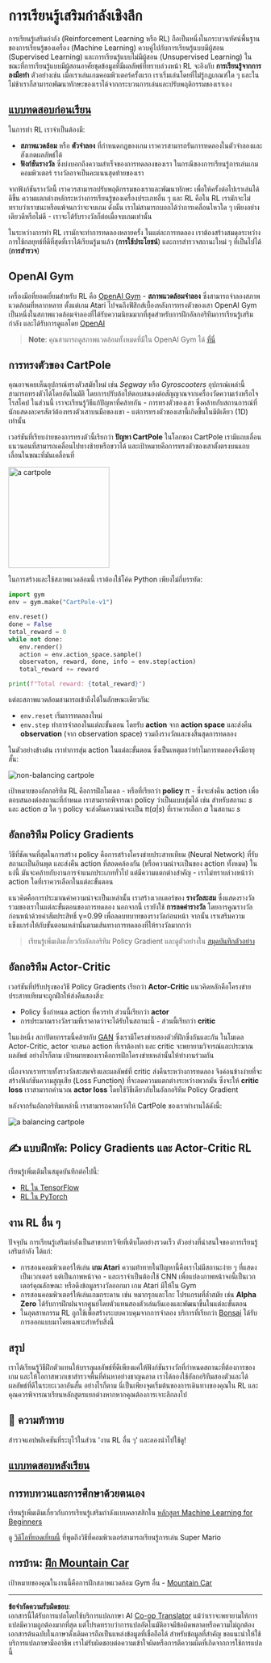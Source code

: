 <!--
CO_OP_TRANSLATOR_METADATA:
{
  "original_hash": "dbacf9b1915612981d76059678e563e5",
  "translation_date": "2025-08-29T08:41:05+00:00",
  "source_file": "lessons/6-Other/22-DeepRL/README.md",
  "language_code": "th"
}
-->
# การเรียนรู้เสริมกำลังเชิงลึก

การเรียนรู้เสริมกำลัง (Reinforcement Learning หรือ RL) ถือเป็นหนึ่งในกระบวนทัศน์พื้นฐานของการเรียนรู้ของเครื่อง (Machine Learning) ควบคู่ไปกับการเรียนรู้แบบมีผู้สอน (Supervised Learning) และการเรียนรู้แบบไม่มีผู้สอน (Unsupervised Learning) ในขณะที่การเรียนรู้แบบมีผู้สอนอาศัยชุดข้อมูลที่มีผลลัพธ์ที่ทราบล่วงหน้า RL จะอิงกับ **การเรียนรู้จากการลงมือทำ** ตัวอย่างเช่น เมื่อเราเล่นเกมคอมพิวเตอร์ครั้งแรก เราเริ่มเล่นโดยที่ไม่รู้กฎเกณฑ์ใด ๆ และในไม่ช้าเราก็สามารถพัฒนาทักษะของเราได้จากกระบวนการเล่นและปรับพฤติกรรมของเราเอง

## [แบบทดสอบก่อนเรียน](https://red-field-0a6ddfd03.1.azurestaticapps.net/quiz/122)

ในการทำ RL เราจำเป็นต้องมี:

* **สภาพแวดล้อม** หรือ **ตัวจำลอง** ที่กำหนดกฎของเกม เราควรสามารถรันการทดลองในตัวจำลองและสังเกตผลลัพธ์ได้
* **ฟังก์ชันรางวัล** ซึ่งบ่งบอกถึงความสำเร็จของการทดลองของเรา ในกรณีของการเรียนรู้การเล่นเกมคอมพิวเตอร์ รางวัลอาจเป็นคะแนนสุดท้ายของเรา

จากฟังก์ชันรางวัลนี้ เราควรสามารถปรับพฤติกรรมของเราและพัฒนาทักษะ เพื่อให้ครั้งต่อไปเราเล่นได้ดีขึ้น ความแตกต่างหลักระหว่างการเรียนรู้ของเครื่องประเภทอื่น ๆ และ RL คือใน RL เรามักจะไม่ทราบว่าเราชนะหรือแพ้จนกว่าจะจบเกม ดังนั้น เราไม่สามารถบอกได้ว่าการเคลื่อนไหวใด ๆ เพียงอย่างเดียวดีหรือไม่ดี - เราจะได้รับรางวัลก็ต่อเมื่อจบเกมเท่านั้น

ในระหว่างการทำ RL เรามักจะทำการทดลองหลายครั้ง ในแต่ละการทดลอง เราต้องสร้างสมดุลระหว่างการใช้กลยุทธ์ที่ดีที่สุดที่เราได้เรียนรู้มาแล้ว (**การใช้ประโยชน์**) และการสำรวจสถานะใหม่ ๆ ที่เป็นไปได้ (**การสำรวจ**)

## OpenAI Gym

เครื่องมือที่ยอดเยี่ยมสำหรับ RL คือ [OpenAI Gym](https://gym.openai.com/) - **สภาพแวดล้อมจำลอง** ซึ่งสามารถจำลองสภาพแวดล้อมที่หลากหลาย ตั้งแต่เกม Atari ไปจนถึงฟิสิกส์เบื้องหลังการทรงตัวของเสา OpenAI Gym เป็นหนึ่งในสภาพแวดล้อมจำลองที่ได้รับความนิยมมากที่สุดสำหรับการฝึกอัลกอริทึมการเรียนรู้เสริมกำลัง และได้รับการดูแลโดย [OpenAI](https://openai.com/)

> **Note**: คุณสามารถดูสภาพแวดล้อมทั้งหมดที่มีใน OpenAI Gym ได้ [ที่นี่](https://gym.openai.com/envs/#classic_control)

## การทรงตัวของ CartPole

คุณอาจเคยเห็นอุปกรณ์ทรงตัวสมัยใหม่ เช่น *Segway* หรือ *Gyroscooters* อุปกรณ์เหล่านี้สามารถทรงตัวได้โดยอัตโนมัติ โดยการปรับล้อให้ตอบสนองต่อสัญญาณจากเครื่องวัดความเร่งหรือไจโรสโคป ในส่วนนี้ เราจะเรียนรู้วิธีแก้ปัญหาที่คล้ายกัน - การทรงตัวของเสา ซึ่งคล้ายกับสถานการณ์ที่นักแสดงละครสัตว์ต้องทรงตัวเสาบนมือของเขา - แต่การทรงตัวของเสานี้เกิดขึ้นในมิติเดียว (1D) เท่านั้น

เวอร์ชันที่เรียบง่ายของการทรงตัวนี้เรียกว่า **ปัญหา CartPole** ในโลกของ CartPole เรามีแถบเลื่อนแนวนอนที่สามารถเคลื่อนไปทางซ้ายหรือขวาได้ และเป้าหมายคือการทรงตัวของเสาตั้งตรงบนแถบเลื่อนในขณะที่มันเคลื่อนที่

<img alt="a cartpole" src="images/cartpole.png" width="200"/>

ในการสร้างและใช้สภาพแวดล้อมนี้ เราต้องใช้โค้ด Python เพียงไม่กี่บรรทัด:

```python
import gym
env = gym.make("CartPole-v1")

env.reset()
done = False
total_reward = 0
while not done:
   env.render()
   action = env.action_space.sample()
   observaton, reward, done, info = env.step(action)
   total_reward += reward

print(f"Total reward: {total_reward}")
```

แต่ละสภาพแวดล้อมสามารถเข้าถึงได้ในลักษณะเดียวกัน:
* `env.reset` เริ่มการทดลองใหม่
* `env.step` ทำการจำลองในแต่ละขั้นตอน โดยรับ **action** จาก **action space** และส่งคืน **observation** (จาก observation space) รวมถึงรางวัลและธงสิ้นสุดการทดลอง

ในตัวอย่างข้างต้น เราทำการสุ่ม action ในแต่ละขั้นตอน ซึ่งเป็นเหตุผลว่าทำไมการทดลองจึงมีอายุสั้น:

![non-balancing cartpole](../../../../../lessons/6-Other/22-DeepRL/images/cartpole-nobalance.gif)

เป้าหมายของอัลกอริทึม RL คือการฝึกโมเดล - หรือที่เรียกว่า **policy** π - ซึ่งจะส่งคืน action เพื่อตอบสนองต่อสถานะที่กำหนด เราสามารถพิจารณา policy ว่าเป็นแบบสุ่มได้ เช่น สำหรับสถานะ *s* และ action *a* ใด ๆ policy จะส่งคืนความน่าจะเป็น π(*a*|*s*) ที่เราควรเลือก *a* ในสถานะ *s*

## อัลกอริทึม Policy Gradients

วิธีที่ชัดเจนที่สุดในการสร้าง policy คือการสร้างโครงข่ายประสาทเทียม (Neural Network) ที่รับสถานะเป็นอินพุต และส่งคืน action ที่สอดคล้องกัน (หรือความน่าจะเป็นของ action ทั้งหมด) ในแง่นี้ มันจะคล้ายกับงานการจำแนกประเภททั่วไป แต่มีความแตกต่างสำคัญ - เราไม่ทราบล่วงหน้าว่า action ใดที่เราควรเลือกในแต่ละขั้นตอน

แนวคิดคือการประมาณค่าความน่าจะเป็นเหล่านั้น เราสร้างเวกเตอร์ของ **รางวัลสะสม** ซึ่งแสดงรางวัลรวมของเราในแต่ละขั้นตอนของการทดลอง นอกจากนี้ เรายังใช้ **การลดค่ารางวัล** โดยการคูณรางวัลก่อนหน้าด้วยค่าสัมประสิทธิ์ γ=0.99 เพื่อลดบทบาทของรางวัลก่อนหน้า จากนั้น เราเสริมความแข็งแกร่งให้กับขั้นตอนเหล่านั้นตามเส้นทางการทดลองที่ให้รางวัลมากกว่า

> เรียนรู้เพิ่มเติมเกี่ยวกับอัลกอริทึม Policy Gradient และดูตัวอย่างใน [สมุดบันทึกตัวอย่าง](CartPole-RL-TF.ipynb)

## อัลกอริทึม Actor-Critic

เวอร์ชันที่ปรับปรุงของวิธี Policy Gradients เรียกว่า **Actor-Critic** แนวคิดหลักคือโครงข่ายประสาทเทียมจะถูกฝึกให้ส่งคืนสองสิ่ง:

* Policy ซึ่งกำหนด action ที่ควรทำ ส่วนนี้เรียกว่า **actor**
* การประมาณรางวัลรวมที่เราคาดว่าจะได้รับในสถานะนี้ - ส่วนนี้เรียกว่า **critic**

ในแง่หนึ่ง สถาปัตยกรรมนี้คล้ายกับ [GAN](../../4-ComputerVision/10-GANs/README.md) ซึ่งเรามีโครงข่ายสองตัวที่ฝึกซึ่งกันและกัน ในโมเดล Actor-Critic, actor จะเสนอ action ที่เราต้องทำ และ critic จะพยายามวิจารณ์และประมาณผลลัพธ์ อย่างไรก็ตาม เป้าหมายของเราคือการฝึกโครงข่ายเหล่านั้นให้ทำงานร่วมกัน

เนื่องจากเราทราบทั้งรางวัลสะสมจริงและผลลัพธ์ที่ critic ส่งคืนระหว่างการทดลอง จึงค่อนข้างง่ายที่จะสร้างฟังก์ชันความสูญเสีย (Loss Function) ที่จะลดความแตกต่างระหว่างพวกมัน ซึ่งจะให้ **critic loss** เราสามารถคำนวณ **actor loss** โดยใช้วิธีเดียวกับในอัลกอริทึม Policy Gradient

หลังจากรันอัลกอริทึมเหล่านี้ เราสามารถคาดหวังให้ CartPole ของเราทำงานได้ดังนี้:

![a balancing cartpole](../../../../../lessons/6-Other/22-DeepRL/images/cartpole-balance.gif)

## ✍️ แบบฝึกหัด: Policy Gradients และ Actor-Critic RL

เรียนรู้เพิ่มเติมในสมุดบันทึกต่อไปนี้:

* [RL ใน TensorFlow](CartPole-RL-TF.ipynb)
* [RL ใน PyTorch](CartPole-RL-PyTorch.ipynb)

## งาน RL อื่น ๆ

ปัจจุบัน การเรียนรู้เสริมกำลังเป็นสาขาการวิจัยที่เติบโตอย่างรวดเร็ว ตัวอย่างที่น่าสนใจของการเรียนรู้เสริมกำลัง ได้แก่:

* การสอนคอมพิวเตอร์ให้เล่น **เกม Atari** ความท้าทายในปัญหานี้คือเราไม่มีสถานะง่าย ๆ ที่แสดงเป็นเวกเตอร์ แต่เป็นภาพหน้าจอ - และเราจำเป็นต้องใช้ CNN เพื่อแปลงภาพหน้าจอนี้เป็นเวกเตอร์คุณลักษณะ หรือดึงข้อมูลรางวัลออกมา เกม Atari มีให้ใน Gym
* การสอนคอมพิวเตอร์ให้เล่นเกมกระดาน เช่น หมากรุกและโกะ โปรแกรมที่ล้ำสมัย เช่น **Alpha Zero** ได้รับการฝึกฝนจากศูนย์โดยตัวแทนสองตัวเล่นกันเองและพัฒนาขึ้นในแต่ละขั้นตอน
* ในอุตสาหกรรม RL ถูกใช้เพื่อสร้างระบบควบคุมจากการจำลอง บริการที่เรียกว่า [Bonsai](https://azure.microsoft.com/services/project-bonsai/?WT.mc_id=academic-77998-cacaste) ได้รับการออกแบบมาโดยเฉพาะสำหรับสิ่งนี้

## สรุป

เราได้เรียนรู้วิธีฝึกตัวแทนให้บรรลุผลลัพธ์ที่ดีเพียงแค่ให้ฟังก์ชันรางวัลที่กำหนดสถานะที่ต้องการของเกม และให้โอกาสพวกเขาสำรวจพื้นที่ค้นหาอย่างชาญฉลาด เราได้ลองใช้อัลกอริทึมสองตัวและได้ผลลัพธ์ที่ดีในระยะเวลาอันสั้น อย่างไรก็ตาม นี่เป็นเพียงจุดเริ่มต้นของการเดินทางของคุณใน RL และคุณควรพิจารณาเรียนหลักสูตรแยกต่างหากหากคุณต้องการเจาะลึกลงไป

## 🚀 ความท้าทาย

สำรวจแอปพลิเคชันที่ระบุไว้ในส่วน 'งาน RL อื่น ๆ' และลองนำไปใช้ดู!

## [แบบทดสอบหลังเรียน](https://red-field-0a6ddfd03.1.azurestaticapps.net/quiz/222)

## การทบทวนและการศึกษาด้วยตนเอง

เรียนรู้เพิ่มเติมเกี่ยวกับการเรียนรู้เสริมกำลังแบบคลาสสิกใน [หลักสูตร Machine Learning for Beginners](https://github.com/microsoft/ML-For-Beginners/blob/main/8-Reinforcement/README.md)

ดู [วิดีโอที่ยอดเยี่ยมนี้](https://www.youtube.com/watch?v=qv6UVOQ0F44) ที่พูดถึงวิธีที่คอมพิวเตอร์สามารถเรียนรู้การเล่น Super Mario

## การบ้าน: [ฝึก Mountain Car](lab/README.md)

เป้าหมายของคุณในงานนี้คือการฝึกสภาพแวดล้อม Gym อื่น - [Mountain Car](https://www.gymlibrary.ml/environments/classic_control/mountain_car/)

---

**ข้อจำกัดความรับผิดชอบ**:  
เอกสารนี้ได้รับการแปลโดยใช้บริการแปลภาษา AI [Co-op Translator](https://github.com/Azure/co-op-translator) แม้ว่าเราจะพยายามให้การแปลมีความถูกต้องมากที่สุด แต่โปรดทราบว่าการแปลอัตโนมัติอาจมีข้อผิดพลาดหรือความไม่ถูกต้อง เอกสารต้นฉบับในภาษาดั้งเดิมควรถือเป็นแหล่งข้อมูลที่เชื่อถือได้ สำหรับข้อมูลที่สำคัญ ขอแนะนำให้ใช้บริการแปลภาษามืออาชีพ เราไม่รับผิดชอบต่อความเข้าใจผิดหรือการตีความผิดที่เกิดจากการใช้การแปลนี้